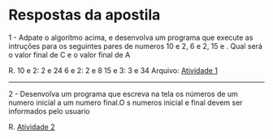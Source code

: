 # Respostas da apostila

1 - Adpate o algoritmo acima, e desenvolva um programa que execute as intruções para os seguintes pares de numeros 10 e 2, 6 e 2, 15 e . Qual será o valor final de C e o valor final de A<br/>

R. 10 e 2: 2 e 24
   6 e 2: 2 e 8
   15 e 3: 3 e 34
Arquivo: <a href="https://github.com/joaovtk/proz-course/blob/main/Python/ListasTuplas/Exe01.py">Atividade 1</a>

<hr/>

2 - Desenvolva um programa que escreva na tela os números de um numero inicial a um numero final.O s numeros inicial e final devem ser informados pelo usuario <br/>

R. <a href="https://github.com/joaovtk/proz-course/blob/main/Python/ListasTuplas/Exe01.py">Atividade 2</a>
